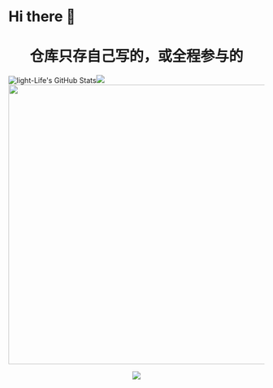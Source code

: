 # Hi there 👋
# <center>仓库只存自己写的，或全程参与的</center>
<img  alt="light-Life's GitHub Stats" src="https://awesome-github-stats.azurewebsites.net/user-stats/light-Life?cardType=github&theme=radical"/><img src="https://github-readme-stats.vercel.app/api/top-langs/?username=light-Life&layout=compact&hide_border=true&theme=buefy&show_icons=true"><img src="https://osu-stats-signature.vercel.app/card?user=huayang123&mode=std&animation=true" width="550" /></a><p align="center"><img src="https://readme-typing-svg.herokuapp.com?font=&center=true&width=380&height=45&lines=彼岸花花开彼岸，断肠草草断肝肠;静以制动，明以破军;凤兮凤兮归故乡，遨游四海求其凰;无论是丢下还是被丢下，都是一样痛苦的;以前喜欢一个人，现在喜欢一个人;以前喜欢一个人，现在喜欢一个人;愿时光能缓，愿故人不散;承蒙遇见，三生有幸;不要太在意，太在意会开始害怕失去;敏而好学，不耻下问;金钱和女人，是人生犯错的根源;醉后不知天在水，满船清梦压星河;秋阴不散霜飞晚，留得枯荷听雨声;信言不美，美言不信"/></p>



